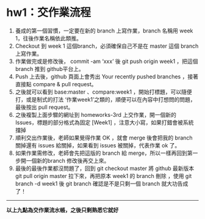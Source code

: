#  hw1：交作業流程 
1.  養成的第一個習慣，一定要在新的 branch 上寫作業，branch 名稱用 week 1，往後作業名稱依此類推。 
2.  Checkout 到 week 1 這個branch，必須確保自己不是在 master 這個 branch 上寫作業。 
3.  作業做完或是修改後， commit -am ‘xxx’ 後 git push origin week1 ，把這個branch 推到 github平台上。 
4.  Push 上去後，github 頁面上會秀出 Your recently pushed branches ，接著直接點 compare & pull request。 
5.  之後就可以看到 base:master 、compare:week1 ，開始打標題，可以隨便打，或是制式的打法 ‘作業week1’之類的，順便可以在內容中打想問的問題，最後按出 pull request。 
6.  之後複製上面步驟的網址到 homeworks-3rd 上交作業，開一個新的 Issues，標題的部分格式為固定 [Week1] ，注意大小寫，如果打錯會被系統擋掉 
7.  順利交出作業後，老師如果覺得作業 OK ，就會 merge 後會把我的 branch 關掉還有 issues 給關掉，如果看到 issues 被關掉，代表作業 ok 了。 
8.  如果作業需修改，老師會先把這版的 branch 給 merge，所以一樣再回到第一步開一個新的branch 修改後再交上來。 
9.  最後的最後作業都沒問題了，回到 git checkout master 將 github 最新版本 git pull origin master 拉下來，再把原本 week1 的 branch 刪除 ，使用 git branch -d week1 後 git branch 確認是不是只剩一個 branch 就大功告成了！ 
------------------------------------------- 
**以上九點為交作業流水帳，之後只剩熟悉它就好**  

